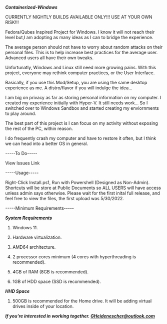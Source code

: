 ***Containerized-Windows***

CURRENTLY NIGHTLY BUILDS AVAILABLE ONLY!!! USE AT YOUR OWN RISK!!!

Fedora/Qubes Inspired Project for Windows. I know it will not reach their level but,I am adopting as many ideas as I can to bridge the experience. 

The average person should not have to worry about random attacks on their personal files. This is to help increase best practices for the average user. Advanced users all have their own tweaks.

Unfortunatly, Windows and Linux still need more growing pains. With this project, everyone may rethink computer practices, or the User Interface.

Basically, if you use this Mod/Setup, you are using the same desktop experience as me. A distro/flavor if you will indulge the idea...  

I am big on privacy as far as storing personal information on my computer.
I created my experience initially with Hyper-V.  It still needs work...
So I switched over to Windows Sandbox and started creating my enviornments to play around. 

The best part of this project is I can focus on my activity without exposing the rest of the PC, within reason.

I do frequently crash my computer and have to restore it often, but I think we can head into a better OS in general.

-----To Do-----

View Issues Link

-----Usage-----

Right-Click Install.ps1, Run with Powershell (Designed as Non-Admin).
Shortcuts will be store at Public Documents so ALL USERS will have access unless admin says otherwise.
Please wait for the first inital full release, and feel free to view the files, the first upload was 5/30/2022.

-----Minimum Requirements-----

***System Requirements***

1. Windows 11.

2. Hardware virtualization.

3. AMD64 architecture.

4. 2 processor cores minimum (4 cores with hyperthreading is recommended).

5. 4GB of RAM (8GB is recommended).

6. 1GB of HDD space (SSD is recommended).

***HHD Space***

1. 500GB is recommended for the Home drive. It will be adding virtual drives inside of your location.

***If you're interested in working together. GHeidenescher@outlook.com***
